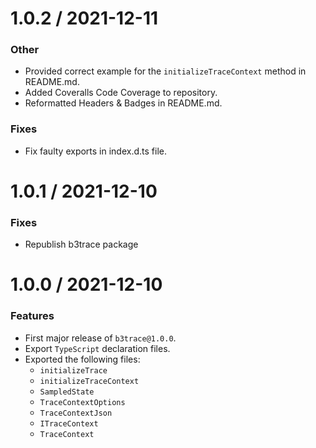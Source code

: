 # 1.0.2 / 2021-12-11

### Other

-   Provided correct example for the `initializeTraceContext` method in README.md.
-   Added Coveralls Code Coverage to repository.
-   Reformatted Headers & Badges in README.md.

### Fixes

-   Fix faulty exports in index.d.ts file.

# 1.0.1 / 2021-12-10

### Fixes

-   Republish b3trace package

# 1.0.0 / 2021-12-10

### Features

-   First major release of `b3trace@1.0.0`.
-   Export `TypeScript` declaration files.
-   Exported the following files:
    -   `initializeTrace`
    -   `initializeTraceContext`
    -   `SampledState`
    -   `TraceContextOptions`
    -   `TraceContextJson`
    -   `ITraceContext`
    -   `TraceContext`
